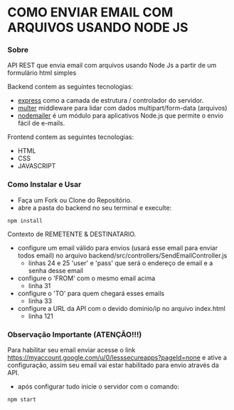 # COMO ENVIAR EMAIL COM ARQUIVOS USANDO NODE JS

### Sobre

API REST que envia email com arquivos usando Node Js a partir de um formulário html simples

Backend contem as seguintes tecnologias:

- [express](https://expressjs.com/) como a camada de estrutura / controlador do servidor.
- [multer](https://github.com/expressjs/multer) middleware para lidar com dados multipart/form-data (arquivos)
- [nodemailer](https://nodemailer.com/about/) é um módulo para aplicativos Node.js que permite o envio fácil de e-mails.

Frontend contem as seguintes tecnologias:

- HTML
- CSS
- JAVASCRIPT

### Como Instalar e Usar

- Faça um Fork ou Clone do Repositório.
- abre a pasta do backend no seu terminal e execulte:

```
npm install
```

Contexto de REMETENTE & DESTINATARIO.

- configure um email válido para envios (usará esse email para enviar todos email) no arquivo backend/src/controllers/SendEmailController.js
  - linhas 24 e 25 'user' e 'pass' que será o endereço de email e a senha desse email
- configure o 'FROM' com o mesmo email acima
  - linha 31
- configure o 'TO' para quem chegará esses emails
  - linha 33
- configure a URL da API com o devido dominio/ip no arquivo index.html
  - linha 121

### Observação Importante (ATENÇÃO!!!)

Para habilitar seu email enviar acesse o link https://myaccount.google.com/u/0/lesssecureapps?pageId=none e ative a configuração, assim seu email vai estar habilitado para envio através da API.

- após configurar tudo inicie o servidor com o comando:

```
npm start
```
